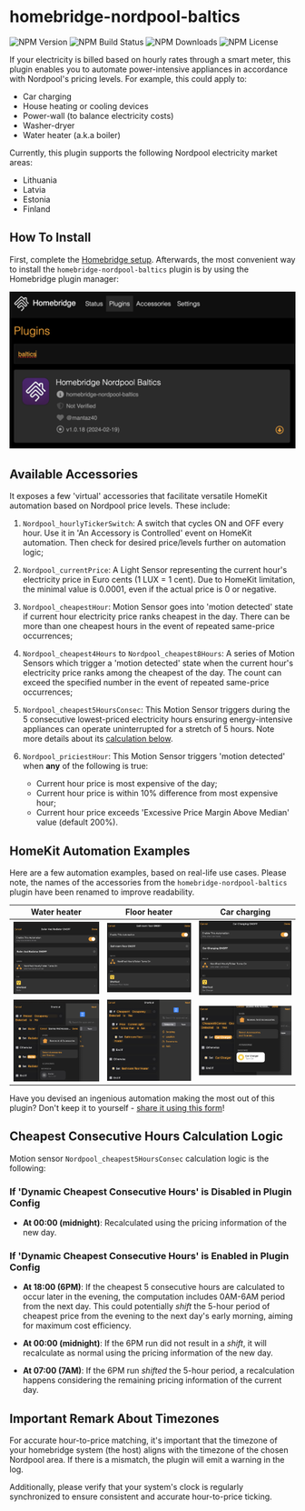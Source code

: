 # homebridge-nordpool-baltics #

![NPM Version](https://img.shields.io/npm/v/homebridge-nordpool-baltics)
![NPM Build Status](https://img.shields.io/github/actions/workflow/status/msegzda/homebridge-nordpool-baltics/npm-publish.yml)
![NPM Downloads](https://img.shields.io/npm/dw/homebridge-nordpool-baltics)
![NPM License](https://img.shields.io/npm/l/homebridge-nordpool-baltics)

If your electricity is billed based on hourly rates through a smart meter, this plugin enables you to automate power-intensive appliances in accordance with Nordpool's pricing levels. For example, this could apply to:

- Car charging
- House heating or cooling devices
- Power-wall (to balance electricity costs)
- Washer-dryer
- Water heater (a.k.a boiler)

Currently, this plugin supports the following Nordpool electricity market areas:

- Lithuania
- Latvia
- Estonia
- Finland

## How To Install ##

First, complete the [Homebridge setup](https://homebridge.io/how-to-install-homebridge). Afterwards, the most convenient way to install the `homebridge-nordpool-baltics` plugin is by using the Homebridge plugin manager:

![Install](./images/install.png)

## Available Accessories ##

It exposes a few 'virtual' accessories that facilitate versatile HomeKit automation based on Nordpool price levels. These include:

1. `Nordpool_hourlyTickerSwitch`: A switch that cycles ON and OFF every hour. Use it in 'An Accessory is Controlled' event on HomeKit automation. Then check for desired price/levels further on automation logic;

1. `Nordpool_currentPrice`: A Light Sensor representing the current hour's electricity price in Euro cents (1 LUX = 1 cent). Due to HomeKit limitation, the minimal value is 0.0001, even if the actual price is 0 or negative.

1. `Nordpool_cheapestHour`: Motion Sensor goes into 'motion detected' state if current hour electricity price ranks cheapest in the day. There can be more than one cheapest hours in the event of repeated same-price occurrences;

1. `Nordpool_cheapest4Hours` to `Nordpool_cheapest8Hours`: A series of Motion Sensors which trigger a 'motion detected' state when the current hour's electricity price ranks among the cheapest of the day. The count can exceed the specified number in the event of repeated same-price occurrences;

1. `Nordpool_cheapest5HoursConsec`: This Motion Sensor triggers during the 5 consecutive lowest-priced electricity hours ensuring energy-intensive appliances can operate uninterrupted for a stretch of 5 hours. Note more details about its [calculation below](#cheapest-consecutive-hours-calculation-logic).

1. `Nordpool_priciestHour`: This Motion Sensor triggers 'motion detected' when **any** of the following is true:
    - Current hour price is most expensive of the day;
    - Current hour price is within 10% difference from most expensive hour;
    - Current hour price exceeds 'Excessive Price Margin Above Median' value (default 200%).

## HomeKit Automation Examples ##

Here are a few automation examples, based on real-life use cases. Please note, the names of the accessories from the `homebridge-nordpool-baltics` plugin have been renamed to improve readability.

| Water heater | Floor heater | Car charging |
| --------- | --------- | --------- |
| ![Boiler1](images/boiler1.png) | ![Floor1](images/floor1.png)  | ![Car1](images/car1.png)   |
| ![Boiler2](images/boiler2.png)  | ![Floor2](images/floor2.png)  | ![Car2](images/car2.png)  |

Have you devised an ingenious automation making the most out of this plugin? Don't keep it to yourself - [share it using this form](https://github.com/msegzda/homebridge-nordpool-baltics/issues/new)!

## Cheapest Consecutive Hours Calculation Logic ##

Motion sensor `Nordpool_cheapest5HoursConsec` calculation logic is the following:

### If 'Dynamic Cheapest Consecutive Hours' is **Disabled** in Plugin Config ###

- **At 00:00 (midnight)**: Recalculated using the pricing information of the new day.

### If 'Dynamic Cheapest Consecutive Hours' is **Enabled** in Plugin Config ###

- **At 18:00 (6PM)**: If the cheapest 5 consecutive hours are calculated to occur later in the evening, the computation includes 0AM-6AM period from the next day. This could potentially *shift* the 5-hour period of cheapest price from the evening to the next day's early morning, aiming for maximum cost efficiency.

- **At 00:00 (midnight)**: If the 6PM run did not result in a *shift*, it will recalculate as normal using the pricing information of the new day.

- **At 07:00 (7AM)**: If the 6PM run *shifted* the 5-hour period, a recalculation happens considering the remaining pricing information of the current day.

## Important Remark About Timezones ##

For accurate hour-to-price matching, it's important that the timezone of your homebridge system (the host) aligns with the timezone of the chosen Nordpool area. If there is a mismatch, the plugin will emit a warning in the log.

Additionally, please verify that your system's clock is regularly synchronized to ensure consistent and accurate hour-to-price ticking.

